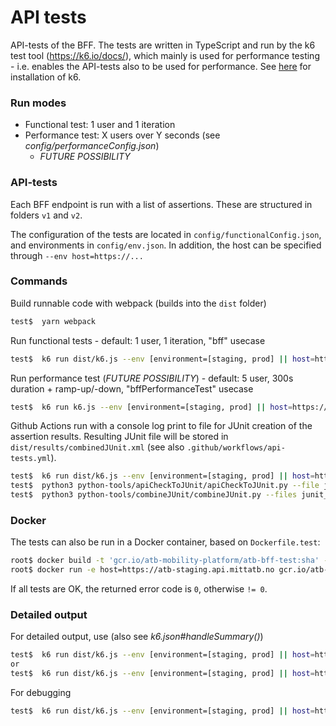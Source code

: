 # API tests

API-tests of the BFF. The tests are written in TypeScript and run by the k6
test tool (https://k6.io/docs/), which mainly is used for performance testing -
i.e. enables the API-tests also to be used for performance. See 
[here](https://k6.io/docs/get-started/installation/) for installation of k6.

### Run modes

- Functional test: 1 user and 1 iteration
- Performance test: X users over Y seconds (see _config/performanceConfig.json_)
  - _FUTURE POSSIBILITY_

### API-tests

Each BFF endpoint is run with a list of assertions. These are structured in
folders `v1` and `v2`.

The configuration of the tests are located in `config/functionalConfig.json`, and
environments in `config/env.json`. In addition, the host can be specified through `--env host=https://...`

### Commands

Build runnable code with webpack (builds into the `dist` folder)

```bash
test$  yarn webpack
```

Run functional tests - default: 1 user, 1 iteration, "bff" usecase

```bash
test$  k6 run dist/k6.js --env [environment=[staging, prod] || host=https://...]
```

Run performance test (_FUTURE POSSIBILITY_) - default: 5 user, 300s duration +
ramp-up/-down, "bffPerformanceTest" usecase

```bash
test$  k6 run k6.js --env [environment=[staging, prod] || host=https://...] --env performanceTest=true
```

Github Actions run with a console log print to file for JUnit creation of the
assertion results. Resulting JUnit file will be stored in
`dist/results/combinedJUnit.xml` (see also `.github/workflows/api-tests.yml`).

```bash
test$  k6 run dist/k6.js --env [environment=[staging, prod] || host=https://...]
test$  python3 python-tools/apiCheckToJUnit/apiCheckToJUnit.py --file junitLog.txt --folder dist/results
test$  python3 python-tools/combineJUnit/combineJUnit.py --files junit_bff.xml,junitFromChecks.xml --folder dist/results
```

### Docker

The tests can also be run in a Docker container, based on `Dockerfile.test`:

```bash
root$ docker build -t 'gcr.io/atb-mobility-platform/atb-bff-test:sha' -f 'Dockerfile.test' .
root$ docker run -e host=https://atb-staging.api.mittatb.no gcr.io/atb-mobility-platform/atb-bff-test:sha
```

If all tests are OK, the returned error code is `0`, otherwise `!= 0`.

### Detailed output

For detailed output, use (also see _k6.json#handleSummary()_)

```bash
test$  k6 run dist/k6.js --env [environment=[staging, prod] || host=https://...] --out csv=dist/results/output.csv
or
test$  k6 run dist/k6.js --env [environment=[staging, prod] || host=https://...] --out json=dist/results/output.json
```

For debugging

```bash
test$  k6 run dist/k6.js --env [environment=[staging, prod] || host=https://...] [--http-debug || --http-debug="full"]
```
